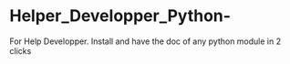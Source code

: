 # Helper_Developper_Python-
For Help Developper. Install and have the doc of any python module in 2 clicks

